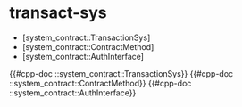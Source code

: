 # transact-sys

- [system_contract::TransactionSys]
- [system_contract::ContractMethod]
- [system_contract::AuthInterface]

{{#cpp-doc ::system_contract::TransactionSys}}
{{#cpp-doc ::system_contract::ContractMethod}}
{{#cpp-doc ::system_contract::AuthInterface}}
